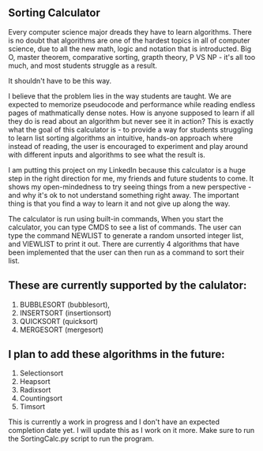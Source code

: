 ## Sorting Calculator
Every computer science major dreads they have to learn algorithms. There is no doubt that algorithms are one of the hardest topics in all of computer science, due to all the new math, logic and notation that is introducted. Big O, master theorem, comparative sorting, grapth theory, P VS NP - it's all too much, and most students struggle as a result.

It shouldn't have to be this way. 

I believe that the problem lies in the way students are taught. We are expected to memorize pseudocode and performance while reading endless pages of mathmatically dense notes. How is anyone supposed to learn if all they do is read about an algorithm but never see it in action? This is exactly what the goal of this calculator is - to provide a way for students struggling to learn list sorting algorithms an intuitive, hands-on approach where instead of reading, the user is encouraged to experiment and play around with different inputs and algorithms to see what the result is. 

I am putting this project on my LinkedIn because this calculator is a huge step in the right direction for me, my friends and future students to come. It shows my open-mindedness to try seeing things from a new perspective - and why it's ok to not understand something right away. The important thing is that you find a way to learn it and not give up along the way. 

The calculator is run using built-in commands, When you start the calculator, you can type CMDS to see a list of commands. The user can type the command NEWLIST to generate a random unsorted integer list, and VIEWLIST to print it out. There are currently 4 algorithms that have been implemented that the user can then run as a command to sort their list.

## These are currently supported by the calulator:
1. BUBBLESORT (bubblesort), 
2. INSERTSORT (insertionsort)
3. QUICKSORT (quicksort)
4. MERGESORT (mergesort)

## I plan to add these algorithms in the future:
1. Selectionsort
2. Heapsort
3. Radixsort
4. Countingsort
5. Timsort

This is currently a work in progress and I don't have an expected completion date yet. I will update this as I work on it more. Make sure to run the SortingCalc.py script to run the program.
